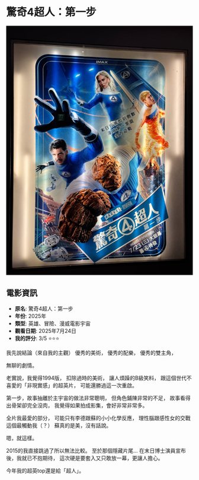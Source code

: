 # 驚奇4超人：第一步
![image](assets/images/fantastic_4_first_step.jpg)

## 電影資訊
- **原名**: 驚奇4超人：第一步
- **年份**: 2025年
- **類型**: 英雄、冒險、漫威電影宇宙
- **觀看日期**: 2025年7月24日
- **我的評分**: 3/5 ⭐⭐⭐

我先說結論（來自我的主觀）
優秀的美術，
優秀的配樂，
優秀的雙主角，

無聊的劇情。

老實說，我覺得1994版，
扣除過時的美術，
讓人煩躁的B級笑料，
跟這個世代不喜愛的「非現實感」的超英片，
可能還勝過這一次重啟。

第一步，故事抽離於主宇宙的做法非常聰明，
但角色鋪陳非常的不足，
故事看得出骨架卻完全沒肉，
我覺得如果拍成影集，會好非常非常多。

全片我最愛的部分，
可能只有李德跟蘇的小小化學反應，
理性腦跟感性女的交戰這個最觸動我（？）
蘇真的是美，沒有話說。

嗯，就這樣。

2015的我直接跳過了所以無法比較。
至於那個隱藏片尾…
在末日博士演員宣布後，我就已不抱期待，
這次硬是要套入又只敢放一幕，更讓人擔心。

今年我的超英top還是給「超人」。